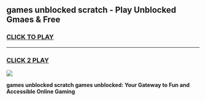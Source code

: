 
## games unblocked scratch - Play Unblocked Gmaes & Free
<h3>
<a href="https://premium.freeplayer.one?title=games_unblocked_scratch&ref=19F">CLICK TO PLAY</a></h3>
<hr>

<h3>
<a href="https://premium.freeplayer.one?title=games_unblocked_scratch&ref=19F">CLICK 2 PLAY</a>
  
</h3>

<a href="https://premium.freeplayer.one?title=games_unblocked_scratch&ref=19F/"><img src="https://clearcache.store/games.png"></a>


**games unblocked scratch games unblocked: Your Gateway to Fun and Accessible Online Gaming**

